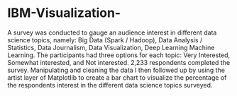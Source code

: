 # IBM-Visualization-
A survey was conducted to gauge an audience interest in different data science topics, namely: Big Data (Spark / Hadoop), Data Analysis / Statistics, Data Journalism, Data Visualization, Deep Learning Machine Learning. The participants had three options for each topic: Very Interested, Somewhat interested, and Not interested. 2,233 respondents completed the survey.  Manipulating and cleaning the data I then followed up by using the artist layer of Matplotlib to create a bar chart to visualize the percentage of the respondents interest in the different data science topics surveyed.
